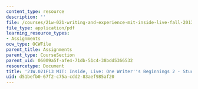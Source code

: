 ```yaml
---
content_type: resource
description: ''
file: /courses/21w-021-writing-and-experience-mit-inside-live-fall-2013/d51befb067f2c75acdd283aef985af20_MIT21W_021F13_FunOfWriting.pdf
file_type: application/pdf
learning_resource_types:
- Assignments
ocw_type: OCWFile
parent_title: Assignments
parent_type: CourseSection
parent_uid: 06009a5f-afe4-71db-51c4-38bdd5366532
resourcetype: Document
title: '21W.021F13 MIT: Inside, Live: One Writer''s Beginnings 2 - Student Example'
uid: d51befb0-67f2-c75a-cdd2-83aef985af20
---
```

